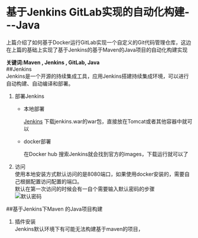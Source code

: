 # 基于Jenkins GitLab实现的自动化构建---Java  

上篇介绍了如何基于Docker运行GitLab实现一个自定义的Git代码管理仓库，这边在上篇的基础上实现了基于Jenkins的基于Maven的Java项目的自动化构建实现   

__关键词:Maven , Jenkins , GitLab, Java__    
##Jenkins   
Jenkins是一个开源的持续集成工具，应用Jenkins搭建持续集成环境，可以进行自动构建、自动编译和部署。  

1. 部署Jenkins  
    * 本地部署
      
        [Jenkins](http://jenkins-ci.org/) 下载jenkins.war的war包，直接放在Tomcat或者其他容器中就可以   
    * docker部署  
        
        在Docker hub 搜索Jenkins就会找到官方的images，下载运行就可以了  

2. 访问  
    使用本地安装方式默认访问的是8080端口，如果使用docker安装的，需要自己根据配置访问配置的端口。  
    默认在第一次访问的时候会有一自个需要输入默认密码的步骤  
    ![默认密码]()




##基于Jenkins下Maven 的Java项目构建  
1. 插件安装  
    Jenkins默认环境下有可能无法构建基于maven的项目，

